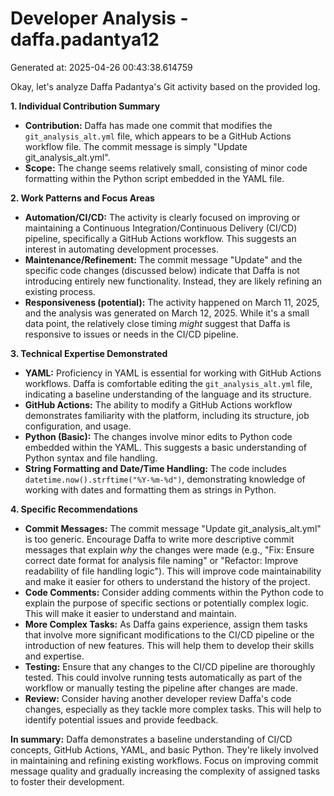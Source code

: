 # Developer Analysis - daffa.padantya12
Generated at: 2025-04-26 00:43:38.614759

Okay, let's analyze Daffa Padantya's Git activity based on the provided log.

**1. Individual Contribution Summary**

*   **Contribution:** Daffa has made one commit that modifies the `git_analysis_alt.yml` file, which appears to be a GitHub Actions workflow file.  The commit message is simply "Update git_analysis_alt.yml".
*   **Scope:** The change seems relatively small, consisting of minor code formatting within the Python script embedded in the YAML file.

**2. Work Patterns and Focus Areas**

*   **Automation/CI/CD:** The activity is clearly focused on improving or maintaining a Continuous Integration/Continuous Delivery (CI/CD) pipeline, specifically a GitHub Actions workflow.  This suggests an interest in automating development processes.
*   **Maintenance/Refinement:** The commit message "Update" and the specific code changes (discussed below) indicate that Daffa is not introducing entirely new functionality. Instead, they are likely refining an existing process.
*   **Responsiveness (potential):** The activity happened on March 11, 2025, and the analysis was generated on March 12, 2025.  While it's a small data point, the relatively close timing *might* suggest that Daffa is responsive to issues or needs in the CI/CD pipeline.

**3. Technical Expertise Demonstrated**

*   **YAML:**  Proficiency in YAML is essential for working with GitHub Actions workflows. Daffa is comfortable editing the `git_analysis_alt.yml` file, indicating a baseline understanding of the language and its structure.
*   **GitHub Actions:** The ability to modify a GitHub Actions workflow demonstrates familiarity with the platform, including its structure, job configuration, and usage.
*   **Python (Basic):** The changes involve minor edits to Python code embedded within the YAML.  This suggests a basic understanding of Python syntax and file handling.
*   **String Formatting and Date/Time Handling:** The code includes `datetime.now().strftime("%Y-%m-%d")`, demonstrating knowledge of working with dates and formatting them as strings in Python.

**4. Specific Recommendations**

*   **Commit Messages:** The commit message "Update git_analysis_alt.yml" is too generic.  Encourage Daffa to write more descriptive commit messages that explain *why* the changes were made (e.g., "Fix: Ensure correct date format for analysis file naming" or "Refactor: Improve readability of file handling logic").  This will improve code maintainability and make it easier for others to understand the history of the project.
*   **Code Comments:** Consider adding comments within the Python code to explain the purpose of specific sections or potentially complex logic. This will make it easier to understand and maintain.
*   **More Complex Tasks:** As Daffa gains experience, assign them tasks that involve more significant modifications to the CI/CD pipeline or the introduction of new features. This will help them to develop their skills and expertise.
*   **Testing:**  Ensure that any changes to the CI/CD pipeline are thoroughly tested.  This could involve running tests automatically as part of the workflow or manually testing the pipeline after changes are made.
*   **Review:** Consider having another developer review Daffa's code changes, especially as they tackle more complex tasks. This will help to identify potential issues and provide feedback.

**In summary:** Daffa demonstrates a baseline understanding of CI/CD concepts, GitHub Actions, YAML, and basic Python. They're likely involved in maintaining and refining existing workflows.  Focus on improving commit message quality and gradually increasing the complexity of assigned tasks to foster their development.
